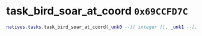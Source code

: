 # task_bird_soar_at_coord `0x69CCFD7C`

```lua
natives.tasks.task_bird_soar_at_coord(_unk0 --[[ integer ]], _unk1 --[[ integer ]], _unk2 --[[ integer ]], _unk3 --[[ integer ]])
```